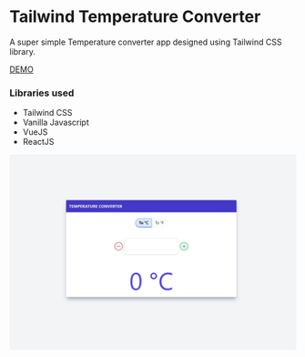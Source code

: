 # Tailwind Temperature Converter

A super simple Temperature converter app designed using Tailwind CSS library.

[DEMO](https://shiburaj.github.io/temperature-converter/)

### Libraries used
- Tailwind CSS
- Vanilla Javascript
- VueJS
- ReactJS

![Sample](sample.jpg)

